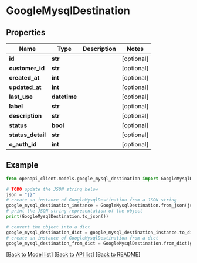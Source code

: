 # GoogleMysqlDestination


## Properties

Name | Type | Description | Notes
------------ | ------------- | ------------- | -------------
**id** | **str** |  | [optional] 
**customer_id** | **str** |  | [optional] 
**created_at** | **int** |  | [optional] 
**updated_at** | **int** |  | [optional] 
**last_use** | **datetime** |  | [optional] 
**label** | **str** |  | [optional] 
**description** | **str** |  | [optional] 
**status** | **bool** |  | [optional] 
**status_detail** | **str** |  | [optional] 
**o_auth_id** | **int** |  | [optional] 

## Example

```python
from openapi_client.models.google_mysql_destination import GoogleMysqlDestination

# TODO update the JSON string below
json = "{}"
# create an instance of GoogleMysqlDestination from a JSON string
google_mysql_destination_instance = GoogleMysqlDestination.from_json(json)
# print the JSON string representation of the object
print(GoogleMysqlDestination.to_json())

# convert the object into a dict
google_mysql_destination_dict = google_mysql_destination_instance.to_dict()
# create an instance of GoogleMysqlDestination from a dict
google_mysql_destination_from_dict = GoogleMysqlDestination.from_dict(google_mysql_destination_dict)
```
[[Back to Model list]](../README.md#documentation-for-models) [[Back to API list]](../README.md#documentation-for-api-endpoints) [[Back to README]](../README.md)


